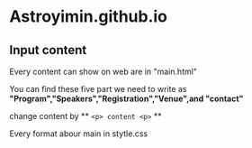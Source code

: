 # Astroyimin.github.io
## Input content
Every content can show on web are in "main.html"

You can find these five part we need to write as **"Program","Speakers","Registration","Venue",and "contact"**

change content by ** `<p> content <p>`  **

Every format abour main in stytle.css
